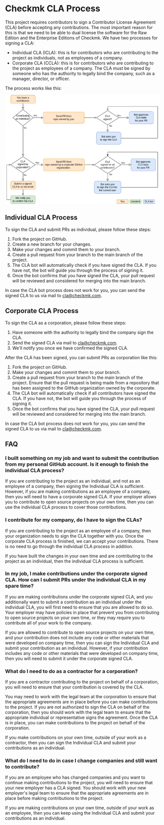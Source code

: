 # Checkmk CLA Process

This project requires contributors to sign a Contributor License Agreement (CLA) before accepting any contributions. The most important reason for this is that we need to be able to dual license the software for the Raw Edition and the Enterprise Editions of Checkmk.
We have two processes for signing a CLA:

- Individual CLA (ICLA): this is for contributors who are contributing to the project as individuals, not as employees of a company.
- Corporate CLA (CCLA): this is for contributors who are contributing to the project as employees of a company. The CLA must be signed by someone who has the authority to legally bind the company, such as a manager, director, or officer.

The process works like this:

![cla-flowchart drawio](cla_approval_process.png)

## Individual CLA Process

To sign the CLA and submit PRs as individual, please follow these steps:

1. Fork the project on GitHub.
2. Create a new branch for your changes.
3. Make your changes and commit them to your branch.
4. Create a pull request from your branch to the main branch of the project.
5. The CLA bot will automatically check if you have signed the CLA. If you have not, the bot will guide you through the process of signing it.
6. Once the bot confirms that you have signed the CLA, your pull request will be reviewed and considered for merging into the main branch.

In case the CLA bot process does not work for you, you can send the signed CLA to us via mail to cla@checkmk.com.

## Corporate CLA Process

To sign the CLA as a corporation, please follow these steps:

1. Have someone with the authority to legally bind the company sign the CLA.
2. Send the signed CLA via mail to cla@checkmk.com.
3. We'll notify you once we have confirmed the signed CLA.

After the CLA has been signed, you can submit PRs as corporation like this:

1. Fork the project on GitHub.
2. Make your changes and commit them to your branch.
3. Create a pull request from your branch to the main branch of the project. Ensure that the pull request is being made from a repository that has been assigned to the GitHub organization owned by the corporate.
4. The CLA bot will automatically check if all contributors have signed the CLA. If you have not, the bot will guide you through the process of signing it.
5. Once the bot confirms that you have signed the CLA, your pull request will be reviewed and considered for merging into the main branch.

In case the CLA bot process does not work for you, you can send the signed CLA to us via mail to cla@checkmk.com.

## FAQ

### I built something on my job and want to submit the contribution from my personal GitHub account. Is it enough to finish the individual CLA process?

If you are contributing to the project as an individual, and not as an employee of a company, then signing the Individual CLA is sufficient. However, if you are making contributions as an employee of a company, then you will need to have a corporate signed CLA. If your employer allows you to contribute to open source projects on your own time, then you can use the individual CLA process to cover those contributions.

### I contribute for my company, do I have to sign the CLAs?

If you are contributing to the project as an employee of a company, then your organization needs to sign the CLA together with you. Once the corporate CLA process is finished, we can accept your contributions. There is no need to go through the individual CLA process in addition.

If you have built the changes in your own time and are contributing to the project as an individual, then the individual CLA process is sufficient.

### In my job, I make contributions under the corporate signed CLA. How can I submit PRs under the individual CLA in my spare time?

If you are making contributions under the corporate signed CLA, and you additionally want to submit a contribution as an individual under the individual CLA, you will first need to ensure that you are allowed to do so. Your employer may have policies in place that prevent you from contributing to open source projects on your own time, or they may require you to contribute all of your work to the company.

If you are allowed to contribute to open source projects on your own time, and your contribution does not include any code or other materials that were developed on company time, then you can sign the Individual CLA and submit your contribution as an individual. However, if your contribution includes any code or other materials that were developed on company time, then you will need to submit it under the corporate signed CLA.

### What do I need to do as a contractor for a corporation?

If you are a contractor contributing to the project on behalf of a corporation, you will need to ensure that your contribution is covered by the CLA.

You may need to work with the legal team at the corporation to ensure that the appropriate agreements are in place before you can make contributions to the project. If you are not authorized to sign the CLA on behalf of the corporation, then you should work with the legal team to ensure that the appropriate individual or representative signs the agreement. Once the CLA is in place, you can make contributions to the project on behalf of the corporation.

If you make contributions on your own time, outside of your work as a contractor, then you can sign the Individual CLA and submit your contributions as an individual.

### What do I need to do in case I change companies and still want to contribute?

If you are an employee who has changed companies and you want to continue making contributions to the project, you will need to ensure that your new employer has a CLA signed. You should work with your new employer's legal team to ensure that the appropriate agreements are in place before making contributions to the project.

If you are making contributions on your own time, outside of your work as an employee, then you can keep using the Individual CLA and submit your contributions as an individual.
